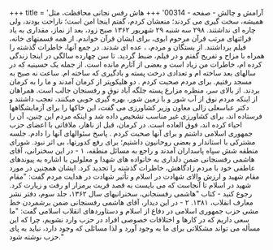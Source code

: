 +++
title = 'آرامش و چالش - صفحه - 00314'
+++
هاش رفس نجانی محافظت، مثل همیشه، سخت گیری می کردند؛ منعشان کردم، گفتم اینجا امن است؛ ناراحت بودند، ولی چاره ای نداشتند. ۲۹۸ سه شنبه ۲۹ شهریور ۱۳۶۲ صبح زود، بعد از نماز، مقداری به یاد قرائتهای مرتب قرآن مرحوم ابوی، برای ایشان قرآن خواندم. از همه قسمتهای خانه، فیلم برداشتند. از بستگان و مردم، ، عده ای شدند. در جمع آنها، خاطرات گذشته را همراه با مزاح و تفریح گفتم و در فیلم، ضبط گردید. تا سن چهارده سالگی در اینجا زندگی کرده ام، خاطرات من زیاد است و بعضی از آثارم مانده است. از جمله یک حسینیه که در سالهای بعد ساخته ام و تعدادی درخت پسته و بادگیری که ساخته ام. ساعت نه صبح به مسجد رفتیم. برای مردم صحبت کردم . دو هلیکوپتر از کرمان آمدند و ما را به کرمان بردند. از بالای سر، منظره مزارع پسته جلگه آباد نوق و رفسنجان جالب است. همراهان از اینکه مردم نوق از آب شور و با زمین شور، بهره گیری خوبی میکنند، تعجب داشتند و دکتر عباسعلی زالی معاون وزیر کشاورزی می گفت، این خاکها را برای آزمایشگاهها فرستاده اند، برای کشاورزی غیر مناسب تشخیص داده شد و اینکه مردم این چنین، آن را احیاء کرده اند، فوق العاده است. در کرمان، قبل از ناهار، ملاقاتی با اعضای حزب جمهوری اسلامی داشتم و برای آنها صحبت کردم . پاسخ سئوالهای آنها را دادم. جلسه مشترکی با استاندار و بعضی روحانیون داشتیم؛ برای رفع کدورتها، بی اثر نبود. شورای منطقه شش سپاه پاسداران آمدند و راجع به مسائل منطقه، ۱ - در این سخنرانی، آقای هاشمی رفسنجانی ضمن دلداری به خانواده های شهدا و معلولین با اشاره به پیوندهای عاطفی خود با مردم زادگاهش، خاطرات گذشته را تجدید کرد. ایشان همچنین در مورد مقام شهید و ارزش والای شهادت در اسلام و تأثیر شهادت در هدایت مردم گفت: "مقام شهید در اسلام تا آنجاست که می بایست به قصد قربت برمزار او رفت و زیارت کرد. رجوع کنید - کتاب "هاشمی رفسنجانی، سخنرانیهای سال ۱۳۶۲، جلد سوم، دفتر نشر معارف انقلاب، ۱۳۸۱. ۲ - در این دیدار، آقای هاشمی رفسنجانی ضمن برشمردن خط مشی حزب جمهوری اسلامی در دفاع از اسلام و دستاوردهای انقلاب اسلامی گفت: "ما سعی داریم که در کارها و اختلافات خصوصی افراد در حزب وارد نشویم، چرا که این مسأله می تواند مشکلاتی برای ما به وجود آورد و لذا مسائلی که وجود دارد، نباید به پای حزب نوشته شود."